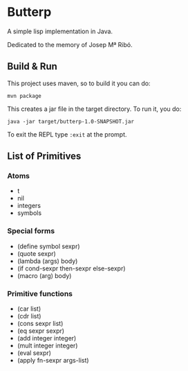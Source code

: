 # Butterp

A simple lisp implementation in Java.

Dedicated to the memory of Josep Mª Ribó.

## Build & Run

This project uses maven, so to build it you can do:

    mvn package
    
This creates a jar file in the target directory. To run it, you do:

    java -jar target/butterp-1.0-SNAPSHOT.jar
    
To exit the REPL type `:exit` at the prompt.

## List of Primitives

### Atoms

* t
* nil
* integers
* symbols

### Special forms

* (define symbol sexpr)
* (quote sexpr)
* (lambda (args) body)
* (if cond-sexpr then-sexpr else-sexpr)
* (macro (arg) body)

### Primitive functions

* (car list)
* (cdr list)
* (cons sexpr list)
* (eq sexpr sexpr)
* (add integer integer)
* (mult integer integer)
* (eval sexpr)
* (apply fn-sexpr args-list)
